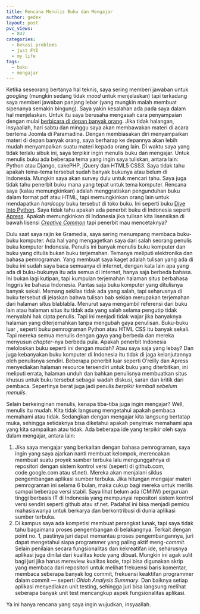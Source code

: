 ```yaml
---
title: Rencana Menulis Buku dan Mengajar
author: gedex
layout: post
pvc_views:
  - 847
categories:
  - bekasi problems
  - just FYI
  - my life
tags:
  - buku
  - mengajar
---
```


Ketika seseorang bertanya hal teknis, saya sering memberi jawaban untuk *googling* (mungkin sedang tidak *mood* untuk menjelaskan) tapi terkadang saya memberi jawaban panjang lebar (yang mungkin malah membuat sipenanya semakin bingung). Saya yakin kesalahan ada pada saya dalam hal menjelaskan. Untuk itu saya berusaha mengasah cara penyampaian dengan mulai [berbicara di depan banyak orang][1]. Jika tidak halangan, insyaallah, hari sabtu dan minggu saya akan membawakan materi di acara bertema Joomla di Paramadina. Dengan membiasakan diri menyampaikan materi di depan banyak orang, saya berharap ke depannya akan lebih mudah menyampaikan suatu materi kepada orang lain. Di waktu saya yang tidak terlalu sibuk ini, saya terpikir ingin menulis buku dan mengajar. Untuk menulis buku ada beberapa tema yang ingin saya tuliskan, antara lain: Python atau Django, cakePHP, jQuery dan HTML5 CSS3. Saya tidak tahu apakah tema-tema tersebut sudah banyak bukunya atau belum di Indonesia. Mungkin saya akan survey dulu untuk mencari tahu. Saya juga tidak tahu penerbit buku mana yang tepat untuk tema komputer. Rencana saya (kalau memungkinkan) adalah menggratiskan pengunduhan buku dalam format pdf atau HTML, tapi memungkinkan orang lain untuk mendapatkan *hardcopy* buku tersebut di toko buku. Ini seperti buku [Dive Into Python][2]. Saya tidak tahu apakah ada penerbit buku di Indonesia seperti [Apress][3]. Apakah memungkinkan di Indonesia jika tulisan kita lisensikan di bawah lisensi [*Creative Common*][4] tapi penerbit mau mencetaknya?

 [1]: http://gedex.web.id/archives/2009/12/05/seminar-go-open-source-di-sma-sudirman-bekasi/
 [2]: http://diveintopython3.org/
 [3]: http://apress.com/
 [4]: http://creativecommons.org/licenses/by-sa/3.0/

Dulu saat saya rajin ke Gramedia, saya sering menumpang membaca buku-buku komputer. Ada hal yang mengagetkan saya dari salah seorang penulis buku komputer Indonesia. Penulis ini banyak menulis buku komputer dan buku yang ditulis bukan buku terjemahan. Temanya meliputi elektronika dan bahasa pemrograman. Yang membuat saya kaget adalah tulisan yang ada di buku ini sudah saya baca semuanya di internet, dengan kata lain apa yang ada di buku-bukunya itu ada semua di internet, hanya saja berbeda bahasa. Ini bukan lagi kutipan, tapi kumpulan terjemahan halaman situs berbahasa Inggris ke bahasa Indonesia. Pantas saja buku komputer yang ditulisnya banyak sekali. Memang sekilas tidak ada yang salah, tapi seharusnya di buku tersebut di jelaskan bahwa tulisan bab sekian merupakan terjemahan dari halaman situs blablabla. Menurut saya mengambil referensi dari buku lain atau halaman situs itu tidak ada yang salah selama pengutip tidak menyalahi hak cipta penulis. Tapi ini menjadi tidak wajar jika banyaknya halaman yang diterjemahkan tanpa mengubah gaya penulisan. Buku-buku luar , seperti buku pemrograman Python atau HTML CSS itu banyak sekali. Tapi mereka semua menulis dengan gaya yang berbeda dan mereka menyusun *chapter*-nya berbeda pula. Apakah penerbit Indonesia meloloskan buku seperti ini dengan mudah? Atau saya saja yang lebay? Dan juga kebanyakan buku komputer di Indonesia itu tidak di jaga kelanjutannya oleh penulisnya sendiri. Beberapa penerbit luar seperti O’reilly dan Apress menyediakan halaman resource tersendiri untuk buku yang diterbitkan, ini meliputi errata, halaman unduh dan bahkan penulisnya membuatkan situs khusus untuk buku tersebut sebagai wadah diskusi, saran dan kritik dari pembaca. Sepertinya berat juga jadi penulis *berpikir kembali sebelum menulis*.

Selain berkeinginan menulis, kenapa tiba-tiba juga ingin mengajar? Well, menulis itu mudah. Kita tidak langsung mengetahui apakah pembaca memahami atau tidak. Sedangkan dengan mengajar kita langsung bertatap muka, sehingga setidaknya bisa diketahui apakah penyimak memahami apa yang kita sampaikan atau tidak. Ada beberapa ide yang terpikir oleh saya dalam mengajar, antara lain:

1.  Jika saya mengajar yang berkaitan dengan bahasa pemrograman, saya ingin yang saya ajarkan nanti membuat kelompok, merencakan membuat suatu proyek sumber terbuka lalu mengunggahnya di repositori dengan sistem kontrol versi (seperti di github.com, code.google.com atau sf.net). Mereka akan menjalani siklus pengembangan aplikasi sumber terbuka. Jika hitungan mengajar materi pemrograman ini selama 6 bulan, maka cukup bagi mereka untuk merilis sampai beberapa versi stabil. Saya lihat belum ada (CMIIW) perguruan tinggi berbasis IT di Indonesia yang mempunyai repositori sistem kontrol versi sendiri seperti github atau sf.net. Padahal ini bisa menjadi pemicu mahasiswanya untuk berkarya dan berkontribusi di dunia aplikasi sumber terbuka.
2.  Di kampus saya ada kompetisi membuat perangkat lunak, tapi saya tidak tahu bagaimana proses pengembangan di belakangnya. Terkait dengan point no. 1, pastinya juri dapat memantau proses pengembangannya, juri dapat mengetahui siapa programmer yang paling aktif meng-*commit*. Selain penilaian secara fungsionalitas dan kekreatifan ide, seharusnya aplikasi juga dinilai dari kualitas kode yang dibuat. Mungkin ini agak sulit bagi juri jika harus mereview kualitas kode, tapi bisa digunakan skrip yang membaca dari repositori untuk melihat frekuensi baris komentar, membaca seberapa banyak log commit, frekuensi keaktifan programmer dalam commit — seperti *Ohloh Analysis Summary*. Dan baiknya setiap aplikasi menyediakan unit testing, sehingga juri bisa langsung melihat seberapa banyak unit test mencangkup aspek fungsionalitas aplikasi.

Ya ini hanya rencana yang saya ingin wujudkan, insyaallah.
